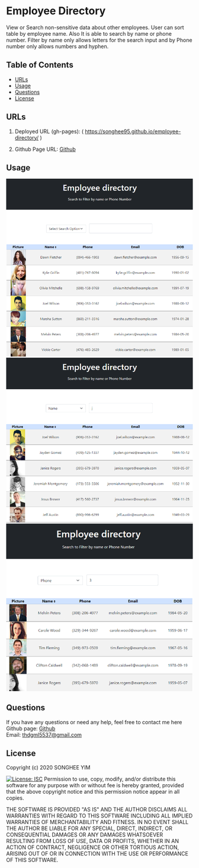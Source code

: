 # Employee Directory

View or Search non-sensitive data about other employees. User can sort table by employee name. Also It is able to search by name or phone number. Filter by name only allows letters for the search input and by Phone number only allows numbers and hyphen.

## Table of Contents

- [URLs](#URLs)
- [Usage](#usage)
- [Questions](#questions)
- [License](#license)

## URLs

1. Deployed URL (gh-pages):
   ( https://songhee95.github.io/employee-directory/ )

2. Github Page URL:
   [Github](https://github.com/Songhee95/employee-directory/)

## Usage

![GitHub Logo](./public/images/1.PNG)
![GitHub Logo](./public/images/2.PNG)
![GitHub Logo](./public/images/3.PNG)

## Questions

If you have any questions or need any help, feel free to contact me here <br>
Github page: [Github](https://github.com/songhee95/) <br>
Email: thdgml5537@gmail.com

## License

Copyright (c) 2020 SONGHEE YIM

[![License: ISC](https://img.shields.io/badge/License-ISC-blue.svg)](https://opensource.org/licenses/ISC)
Permission to use, copy, modify, and/or distribute this software for any
purpose with or without fee is hereby granted, provided that the above
copyright notice and this permission notice appear in all copies.

THE SOFTWARE IS PROVIDED "AS IS" AND THE AUTHOR DISCLAIMS ALL WARRANTIES
WITH REGARD TO THIS SOFTWARE INCLUDING ALL IMPLIED WARRANTIES OF
MERCHANTABILITY AND FITNESS. IN NO EVENT SHALL THE AUTHOR BE LIABLE FOR
ANY SPECIAL, DIRECT, INDIRECT, OR CONSEQUENTIAL DAMAGES OR ANY DAMAGES
WHATSOEVER RESULTING FROM LOSS OF USE, DATA OR PROFITS, WHETHER IN AN
ACTION OF CONTRACT, NEGLIGENCE OR OTHER TORTIOUS ACTION, ARISING OUT OF
OR IN CONNECTION WITH THE USE OR PERFORMANCE OF THIS SOFTWARE.
